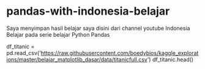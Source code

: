 # pandas-with-indonesia-belajar

Saya menyimpan hasil belajar saya disini dari channel youtube Indonesia Belajar pada serie belajar Python Pandas


df_titanic = pd.read_csv('https://raw.githubusercontent.com/boedybios/kaggle_explorations/master/belajar_matplotlib_dasar/data/titanicfull.csv')
df_titanic.head()



